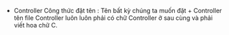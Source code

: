 - Controller
Công thức đặt tên : Tên bất kỳ chúng ta muốn đặt + Controller
tên file Controller luôn luôn phải có chữ Controller ở sau cùng và phải viết hoa chữ C.